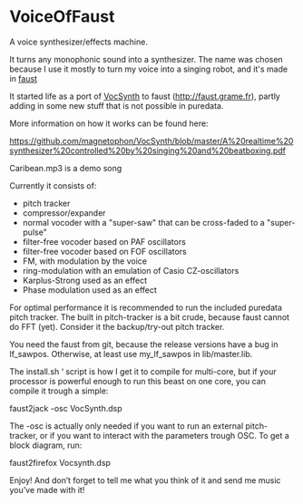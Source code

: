 VoiceOfFaust
============

A voice synthesizer/effects machine.

It turns any monophonic sound into a synthesizer.
The name was chosen because I use it mostly to turn my voice into a singing robot, and it's made in [faust](http://faust.grame.fr)

It started life as a port of [VocSynth](https://github.com/magnetophon/VocSynth) to faust (http://faust.grame.fr), partly adding in some new stuff that is not possible in puredata.

More information on how it works can be found here:

https://github.com/magnetophon/VocSynth/blob/master/A%20realtime%20synthesizer%20controlled%20by%20singing%20and%20beatboxing.pdf

Caribean.mp3 is a demo song

Currently it consists of:

* pitch tracker
* compressor/expander
* normal vocoder with a "super-saw" that can be cross-faded to a "super-pulse"
* filter-free vocoder based on PAF oscillators
* filter-free vocoder based on FOF oscillators
* FM, with modulation by the voice
* ring-modulation with an emulation of Casio CZ-oscillators
* Karplus-Strong used as an effect
* Phase modulation used as an effect



For optimal performance it is recommended to run the included puredata pitch tracker.
The built in pitch-tracker is a bit crude, because faust cannot do FFT (yet).
Consider it the backup/try-out pitch tracker.

You need the faust from git, because the release versions have a bug in lf_sawpos.
Otherwise, at least use my_lf_sawpos in lib/master.lib.

The install.sh ‘ script is how I get it to compile for multi-core, but if your processor is powerful enough to run this beast on one core, you can compile it trough a simple:

faust2jack -osc VocSynth.dsp

The -osc is actually only needed if you want to run an external pitch-tracker, or if you want to interact with the parameters trough OSC.
To get a block diagram, run:

faust2firefox Vocsynth.dsp


Enjoy! And don’t forget to tell me what you think of it and send me music you’ve made with it!
